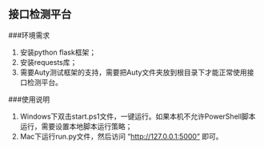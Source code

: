 ## 接口检测平台
###环境需求

 1. 安装python flask框架；
 2. 安装requests库；
 3. 需要Auty测试框架的支持，需要把Auty文件夹放到根目录下才能正常使用接口检测平台。

###使用说明

 1. Windows下双击start.ps1文件，一键运行。如果本机不允许PowerShell脚本运行，需要设置本地脚本运行策略；
 2. Mac下运行run.py文件，然后访问 “http://127.0.0.1:5000” 即可。